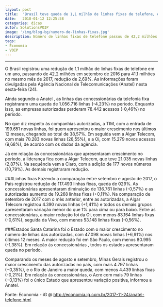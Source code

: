 ```yaml
---
layout: post
title:  "Brasil teve queda de 1,1 milhão de linhas fixas de telefone, diz Anatel"
date:   2018-01-12 12:25:58
categories: dicas
autor: SolutionsVOIP
image: '/img/blog-bg/numero-de-linhas-fixas.jpg'
description: Número de linhas fixas de telefone passou de 42,2 milhões em setembro de 2016 para 41,1 milhões no mesmo período deste ano, uma queda de 2,69%"
tags:
- Economia
- VOIP
---
```

---

O Brasil registrou uma redução de 1,1 milhão de linhas fixas de telefone em um ano, passando de 42,2 milhões em setembro de 2016 para 41,1 milhões no mesmo mês de 2017, redução de 2,69%. As informações foram divulgadas pela Agência Nacional de Telecomunicações (Anatel) nesta sexta-feira (24).

Ainda segundo a Anatel , as linhas das concessionárias da telefonia fixa registraram uma queda de 1.056.716 linhas (-4,23%) no período. Enquanto isso, as empresas autorizadas perderam 78.442 acessos (-0,46%) no período.

No que diz respeito às companhias autorizadas, a TIM, com a entrada de 199.651 novas linhas, foi quem apresentou o maior crescimento nos últimos 12 meses, chegando ao total de 38,57%. Em seguida vem a Algar Telecom, com mais 70.283 novas linhas (28,55%), e a Oi, com 15.279 novos acessos (9,68%), de acordo com os dados da agência.

Já em relação às concessionárias que apresentaram crescimento no período, a liderança fica com a Algar Telecom, que teve 21.035 novas linhas (2,87%). Na sequência vem a Claro, com a adição de 177 novos números (10,79%). As demais registraram redução.

###Linhas fixas
Fazendo a comparação entre setembro e agosto de 2017, o País registrou redução de 117.493 linhas fixas, queda de 029%. As concessionárias apresentaram diminuição de 136.761 linhas (-0,57%) e as autorizadas aumento de 19.268 linhas fixas (+0,11%).
Na comparação de setembro de 2017 com o mês anterior, entre as autorizadas, a Algar Telecom registrou 4.390 novas linhas (+1,41%) e todos os demais grupos apresentaram variação menor do que 1% para cima ou para baixo. Entre as concessionárias, a maior redução foi da Oi, com menos 83.164 linhas fixas (-0,61%), seguida da Vivo, com menos 53.148 linhas fixas (-0,56%).

###Estados
Santa Catarina foi o Estado com o maior crescimento no número de linhas das autorizadas, com 47.098 novas linhas (+6,91%) nos últimos 12 meses. A maior redução foi em São Paulo, com menos 80.995 (-1,38%). Em relação às concessionárias , todos os estados apresentaram queda no período.

Comparando os meses de agosto e setembro, Minas Gerais registrou o maior crescimento das autorizadas no país, com mais 4.797 linhas (+0,35%), e o Rio de Janeiro a maior queda, com menos 4.439 linhas fixas (-0,21%). Em relação às concessionárias, o Acre com mais 79 linhas (+0,13%) foi o único Estado que apresentou variação positiva, informou a Anatel.

Fonte: Economia - iG @ http://economia.ig.com.br/2017-11-24/anatel-telefone.html
